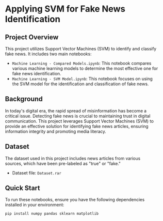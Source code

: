# Applying SVM for Fake News Identification

## Project Overview
This project utilizes Support Vector Machines (SVM) to identify and classify fake news. It includes two main notebooks:

- `Machine Learning - Compared Models.ipynb`: This notebook compares various machine learning models to determine the most effective one for fake news identification.
- `Machine Learning - SVM Model.ipynb`: This notebook focuses on using the SVM model for the identification and classification of fake news.

## Background
In today's digital era, the rapid spread of misinformation has become a critical issue. Detecting fake news is crucial to maintaining trust in digital communication. This project leverages Support Vector Machines (SVM) to provide an effective solution for identifying fake news articles, ensuring information integrity and promoting media literacy.

## Dataset
The dataset used in this project includes news articles from various sources, which have been pre-labeled as "true" or "fake."

- Dataset file: `Dataset.rar`

## Quick Start
To run these notebooks, ensure you have the following dependencies installed in your environment:

```bash
pip install numpy pandas sklearn matplotlib
